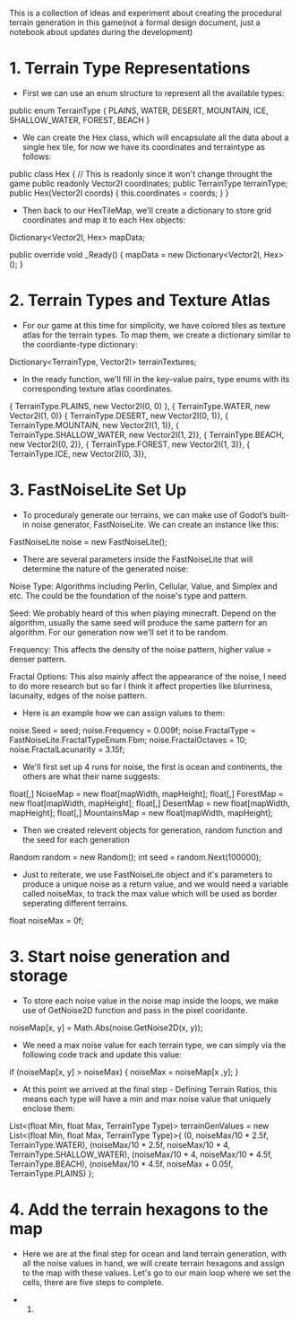 This is a collection of ideas and experiment about creating the procedural terrain generation in this game(not a formal design document, just a notebook about updates during the development)

# 1. Terrain Type Representations
- First we can use an enum structure to represent all the available types:

public enum TerrainType { PLAINS, WATER, DESERT, MOUNTAIN, ICE, SHALLOW_WATER, FOREST, BEACH }

- We can create the Hex class, which will encapsulate all the data about a single hex tile, for now we have its coordinates and terraintype as follows:

public class Hex
{
    // This is readonly since it won't change throught the game 
    public readonly Vector2I coordinates; 
    public TerrainType terrainType;
    public Hex(Vector2I coords)
    {
        this.coordinates = coords;
    }
}

- Then back to our HexTileMap, we'll create a dictionary to store grid coordinates and map it to each Hex objects:

Dictionary<Vector2I, Hex> mapData;

public override void _Ready()
{
    mapData = new Dictionary<Vector2I, Hex>();
}

# 2. Terrain Types and Texture Atlas
- For our game at this time for simplicity, we have colored tiles as texture atlas for the terrain types. To map them, we create a dictionary similar to the coordiante-type dictionary:

Dictionary<TerrainType, Vector2I> terrainTextures;

- In the ready function, we'll fill in the key-value pairs, type enums with its corresponding texture atlas coordinates.

{ TerrainType.PLAINS, new Vector2I(0, 0) },
{ TerrainType.WATER, new Vector2I(1, 0)}
{ TerrainType.DESERT, new Vector2I(0, 1)},
{ TerrainType.MOUNTAIN, new Vector2I(1, 1)},
{ TerrainType.SHALLOW_WATER, new Vector2I(1, 2)},
{ TerrainType.BEACH, new Vector2I(0, 2)},
{ TerrainType.FOREST, new Vector2I(1, 3)},
{ TerrainType.ICE, new Vector2I(0, 3)},

# 3. FastNoiseLite Set Up
- To proceduraly generate our terrains, we can make use of Godot’s built-in noise generator, FastNoiseLite. We can create an instance like this:

FastNoiseLite noise = new FastNoiseLite();

- There are several parameters inside the FastNoiseLite that will determine the nature of the generated noise:

Noise Type: Algorithms including Perlin, Cellular, Value, and Simplex and etc. The could be the foundation of the noise's type and pattern.

Seed: We probably heard of this when playing minecraft. Depend on the algorithm, usually the same seed will produce the same pattern for an algorithm. For our generation now we'll set it to be random.

Frequency: This affects the density of the noise pattern, higher value = denser pattern.

Fractal Options: This also mainly affect the appearance of the noise, I need to do more research but so far I think it affect properties like blurriness, lacunaity, edges of the noise pattern.

- Here is an example how we can assign values to them:

noise.Seed = seed; 
noise.Frequency = 0.009f; 
noise.FractalType = FastNoiseLite.FractalTypeEnum.Fbm; 
noise.FractalOctaves = 10; 
noise.FractalLacunarity = 3.15f; 

- We'll first set up 4 runs for noise, the first is ocean and continents, the others are what their name suggests:

float[,] NoiseMap = new float[mapWidth, mapHeight];
float[,] ForestMap = new float[mapWidth, mapHeight];
float[,] DesertMap = new float[mapWidth, mapHeight];
float[,] MountainsMap = new float[mapWidth, mapHeight];

- Then we created relevent objects for generation, random function and the seed for each generation

Random random = new Random();
int seed = random.Next(100000);

- Just to reiterate, we use FastNoiseLite object and it's parameters to produce a unique noise as a return value, and we would need a variable called noiseMax, to track the max value which will be used as border seperating different terrains.

float noiseMax = 0f;

# 3. Start noise generation and storage
- To store each noise value in the noise map inside the loops, we make use of GetNoise2D function and pass in the pixel cooridante.

noiseMap[x, y] = Math.Abs(noise.GetNoise2D(x, y));

- We need a max noise value for each terrain type, we can simply via the following code track and update this value:

if (noiseMap[x, y] > noiseMax) {
  noiseMax = noiseMap[x ,y];
}

- At this point we arrived at the final step - Defining Terrain Ratios, this means each type will have a min and max noise value that uniquely enclose them:

List<(float Min, float Max, TerrainType Type)> terrainGenValues = new List<(float Min, float Max, TerrainType Type)>{
  (0, noiseMax/10 * 2.5f, TerrainType.WATER),
  (noiseMax/10 * 2.5f, noiseMax/10 * 4, TerrainType.SHALLOW_WATER),
  (noiseMax/10 * 4, noiseMax/10 * 4.5f, TerrainType.BEACH),
  (noiseMax/10 * 4.5f, noiseMax + 0.05f, TerrainType.PLAINS)
};

# 4. Add the terrain hexagons to the map
- Here we are at the final step for ocean and land terrain generation, with all the noise values in hand, we will create terrain hexagons and assign to the map with these values. Let's go to our main loop where we set the cells, there are five steps to complete. 

- 1. 
